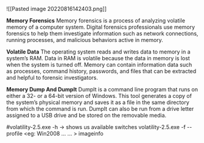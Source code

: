 ![[Pasted image 20220816142403.png]]

**Memory Forensics**
Memory forensics is a process of analyzing volatile memory of a computer system. Digital forensics professionals use memory forensics to help them investigate information such as network connections, running processes, and malicious behaviors active in memory.

**Volatile Data**
The operating system reads and writes data to memory in a system’s RAM. Data in RAM is volatile because the data in memory is lost when the system is turned off. Memory can contain information data such as processes, command history, passwords, and files that can be extracted and helpful to forensic investigators.

**Memory Dump And DumpIt**
DumpIt is a command line program that runs on either a 32- or a 64-bit version of Windows. This tool generates a copy of the system’s physical memory and saves it as a file in the same directory from which the command is run. DumpIt can also be run from a drive letter assigned to a USB drive and be stored on the removable media.

#volatility-2.5.exe -h -> shows us available switches
volatility-2.5.exe -f <filename> --profile <eg: Win2008 ...  ... >  imageinfo 